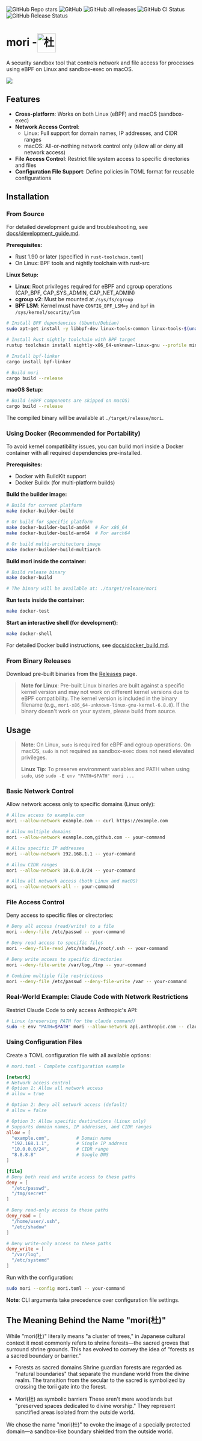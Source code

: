![GitHub Repo stars](https://img.shields.io/github/stars/skanehira/mori?style=social)
![GitHub](https://img.shields.io/github/license/skanehira/mori)
![GitHub all releases](https://img.shields.io/github/downloads/skanehira/mori/total)
![GitHub CI Status](https://img.shields.io/github/actions/workflow/status/skanehira/mori/ci.yaml?branch=main)
![GitHub Release Status](https://img.shields.io/github/v/release/skanehira/mori)

<h1>mori -<img src="docs/images/mori.png" alt="杜" height="50" align="center"/></h1>

A security sandbox tool that controls network and file access for processes using eBPF on Linux and sandbox-exec on macOS.

![](https://i.gyazo.com/3586a7de351913b4287ba2e5b5bfcaac.png)

## Features

- **Cross-platform**: Works on both Linux (eBPF) and macOS (sandbox-exec)
- **Network Access Control**:
  - Linux: Full support for domain names, IP addresses, and CIDR ranges
  - macOS: All-or-nothing network control only (allow all or deny all network access)
- **File Access Control**: Restrict file system access to specific directories and files
- **Configuration File Support**: Define policies in TOML format for reusable configurations

## Installation

### From Source

For detailed development guide and troubleshooting, see [docs/development_guide.md](docs/development_guide.md).

**Prerequisites:**
- Rust 1.90 or later (specified in `rust-toolchain.toml`)
- On Linux: BPF tools and nightly toolchain with rust-src

**Linux Setup:**

- **Linux**: Root privileges required for eBPF and cgroup operations (CAP_BPF, CAP_SYS_ADMIN, CAP_NET_ADMIN)
- **cgroup v2**: Must be mounted at `/sys/fs/cgroup`
- **BPF LSM**: Kernel must have `CONFIG_BPF_LSM=y` and `bpf` in `/sys/kernel/security/lsm`

```bash
# Install BPF dependencies (Ubuntu/Debian)
sudo apt-get install -y libbpf-dev linux-tools-common linux-tools-$(uname -r)

# Install Rust nightly toolchain with BPF target
rustup toolchain install nightly-x86_64-unknown-linux-gnu --profile minimal --component rust-src

# Install bpf-linker
cargo install bpf-linker

# Build mori
cargo build --release
```

**macOS Setup:**
```bash
# Build (eBPF components are skipped on macOS)
cargo build --release
```

The compiled binary will be available at `./target/release/mori`.

### Using Docker (Recommended for Portability)

To avoid kernel compatibility issues, you can build mori inside a Docker container with all required dependencies pre-installed.

**Prerequisites:**
- Docker with BuildKit support
- Docker Buildx (for multi-platform builds)

**Build the builder image:**
```bash
# Build for current platform
make docker-builder-build

# Or build for specific platform
make docker-builder-build-amd64  # For x86_64
make docker-builder-build-arm64  # For aarch64

# Or build multi-architecture image
make docker-builder-build-multiarch
```

**Build mori inside the container:**
```bash
# Build release binary
make docker-build

# The binary will be available at: ./target/release/mori
```

**Run tests inside the container:**
```bash
make docker-test
```

**Start an interactive shell (for development):**
```bash
make docker-shell
```

For detailed Docker build instructions, see [docs/docker_build.md](docs/docker_build.md).

### From Binary Releases

Download pre-built binaries from the [Releases](https://github.com/skanehira/mori/releases) page.

> **Note for Linux**: Pre-built Linux binaries are built against a specific kernel version and may not work on different kernel versions due to eBPF compatibility. The kernel version is included in the binary filename (e.g., `mori-x86_64-unknown-linux-gnu-kernel-6.8.0`). If the binary doesn't work on your system, please build from source.

## Usage

> **Note**: On Linux, `sudo` is required for eBPF and cgroup operations. On macOS, `sudo` is not required as sandbox-exec does not need elevated privileges.
>
> **Linux Tip**: To preserve environment variables and PATH when using `sudo`, use `sudo -E env "PATH=$PATH" mori ...`

### Basic Network Control

Allow network access only to specific domains (Linux only):

```bash
# Allow access to example.com
mori --allow-network example.com -- curl https://example.com

# Allow multiple domains
mori --allow-network example.com,github.com -- your-command

# Allow specific IP addresses
mori --allow-network 192.168.1.1 -- your-command

# Allow CIDR ranges
mori --allow-network 10.0.0.0/24 -- your-command

# Allow all network access (both Linux and macOS)
mori --allow-network-all -- your-command
```

### File Access Control

Deny access to specific files or directories:

```bash
# Deny all access (read/write) to a file
mori --deny-file /etc/passwd -- your-command

# Deny read access to specific files
mori --deny-file-read /etc/shadow,/root/.ssh -- your-command

# Deny write access to specific directories
mori --deny-file-write /var/log,/tmp -- your-command

# Combine multiple file restrictions
mori --deny-file /etc/passwd --deny-file-write /var -- your-command
```

### Real-World Example: Claude Code with Network Restrictions

Restrict Claude Code to only access Anthropic's API:

```bash
# Linux (preserving PATH for the claude command)
sudo -E env "PATH=$PATH" mori --allow-network api.anthropic.com -- claude
```

### Using Configuration Files

Create a TOML configuration file with all available options:

```toml
# mori.toml - Complete configuration example

[network]
# Network access control
# Option 1: Allow all network access
# allow = true

# Option 2: Deny all network access (default)
# allow = false

# Option 3: Allow specific destinations (Linux only)
# Supports domain names, IP addresses, and CIDR ranges
allow = [
  "example.com",          # Domain name
  "192.168.1.1",          # Single IP address
  "10.0.0.0/24",          # CIDR range
  "8.8.8.8"               # Google DNS
]

[file]
# Deny both read and write access to these paths
deny = [
  "/etc/passwd",
  "/tmp/secret"
]

# Deny read-only access to these paths
deny_read = [
  "/home/user/.ssh",
  "/etc/shadow"
]

# Deny write-only access to these paths
deny_write = [
  "/var/log",
  "/etc/systemd"
]
```

Run with the configuration:

```bash
sudo mori --config mori.toml -- your-command
```

**Note**: CLI arguments take precedence over configuration file settings.

## The Meaning Behind the Name "mori(杜)"
While "mori(杜)" literally means "a cluster of trees," in Japanese cultural context it most commonly refers to shrine forests—the sacred groves that surround shrine grounds. This has evolved to convey the idea of "forests as a sacred boundary or barrier."

*	Forests as sacred domains
  Shrine guardian forests are regarded as "natural boundaries" that separate the mundane world from the divine realm. The transition from the secular to the sacred is symbolized by crossing the torii gate into the forest.

*	Mori(杜) as symbolic barriers
  These aren't mere woodlands but "preserved spaces dedicated to divine worship." They represent sanctified areas isolated from the outside world.

We chose the name "mori(杜)" to evoke the image of a specially protected domain—a sandbox-like boundary shielded from the outside world.
